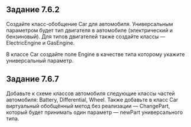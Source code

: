 ## Задание 7.6.2
Создайте класс-обобщение Car для автомобиля. Универсальным параметром будет тип двигателя в автомобиле (электрический и бензиновый). Для типов двигателей также создайте классы — ElectricEngine и GasEngine.

В классе Car создайте поле Engine в качестве типа которому укажите универсальный параметр.

## Задание 7.6.7
Добавьте к схеме классов автомобиля следующие классы частей автомобиля: Battery, Differential, Wheel. Также добавьте в класс Car виртуальный обобщённый метод без реализации — ChangePart, который будет принимать один параметр — newPart универсального типа.